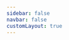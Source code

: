```yaml
---
sidebar: false
navbar: false
customLayout: true
---
```


<RenderTwig :js-importer="() => import('./app-transition.js')" :tpl-importer="() => import('./app.twig?raw')" />
